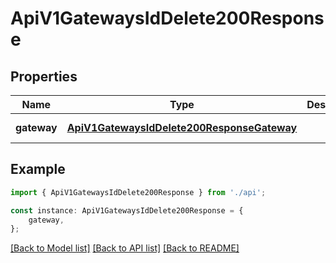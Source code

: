 # ApiV1GatewaysIdDelete200Response


## Properties

Name | Type | Description | Notes
------------ | ------------- | ------------- | -------------
**gateway** | [**ApiV1GatewaysIdDelete200ResponseGateway**](ApiV1GatewaysIdDelete200ResponseGateway.md) |  | [default to undefined]

## Example

```typescript
import { ApiV1GatewaysIdDelete200Response } from './api';

const instance: ApiV1GatewaysIdDelete200Response = {
    gateway,
};
```

[[Back to Model list]](../README.md#documentation-for-models) [[Back to API list]](../README.md#documentation-for-api-endpoints) [[Back to README]](../README.md)

